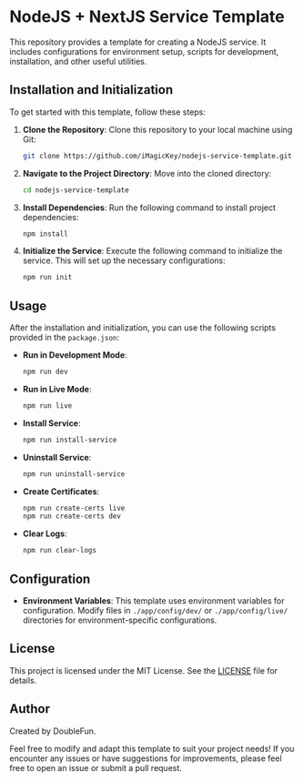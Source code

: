 # NodeJS + NextJS Service Template 

This repository provides a template for creating a NodeJS service. It includes configurations for environment setup, scripts for development, installation, and other useful utilities.

## Installation and Initialization

To get started with this template, follow these steps:

1. **Clone the Repository**: Clone this repository to your local machine using Git:

    ```bash
    git clone https://github.com/iMagicKey/nodejs-service-template.git
    ```

2. **Navigate to the Project Directory**: Move into the cloned directory:

    ```bash
    cd nodejs-service-template
    ```

3. **Install Dependencies**: Run the following command to install project dependencies:

    ```bash
    npm install
    ```

4. **Initialize the Service**: Execute the following command to initialize the service. This will set up the necessary configurations:

    ```bash
    npm run init
    ```

## Usage

After the installation and initialization, you can use the following scripts provided in the `package.json`:

- **Run in Development Mode**:

    ```bash
    npm run dev
    ```

- **Run in Live Mode**:

    ```bash
    npm run live
    ```

- **Install Service**:

    ```bash
    npm run install-service
    ```

- **Uninstall Service**:

    ```bash
    npm run uninstall-service
    ```

- **Create Certificates**:

    ```bash
    npm run create-certs live
    npm run create-certs dev
    ```



- **Clear Logs**:

    ```bash
    npm run clear-logs
    ```

## Configuration

- **Environment Variables**: This template uses environment variables for configuration. Modify files in `./app/config/dev/` or `./app/config/live/` directories for environment-specific configurations.

## License

This project is licensed under the MIT License. See the [LICENSE](LICENSE) file for details.

## Author

Created by DoubleFun.

Feel free to modify and adapt this template to suit your project needs! If you encounter any issues or have suggestions for improvements, please feel free to open an issue or submit a pull request.
